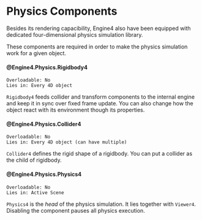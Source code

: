 # Physics Components

Besides its rendering capacibility, Engine4 also have been equipped with dedicated four-dimensional physics simulation library.

These components are required in order to make the physics simulation work for a given object.

#### @Engine4.Physics.Rigidbody4

```none
Overloadable: No
Lies in: Every 4D object
```

`Rigidbody4` feeds collider and transform components to the internal engine and keep it in sync over fixed frame update. You can also change how the object react with its environment though its properties.

#### @Engine4.Physics.Collider4

```none
Overloadable: No
Lies in: Every 4D object (can have multiple)
```

`Collider4` defines the rigid shape of a rigidbody. You can put a collider as the child of rigidbody.

#### @Engine4.Physics.Physics4

```none
Overloadable: No
Lies in: Active Scene
```

`Physics4` is the *head* of the physics simulation. It lies together with `Viewer4`. Disabling the component pauses all physics execution.

